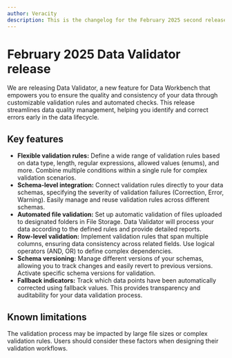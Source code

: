 ```yaml
---
author: Veracity
description: This is the changelog for the February 2025 second release of Data Workbench.
---
```


# February 2025 Data Validator release
We are releasing Data Validator, a new feature for Data Workbench that empowers you to ensure the quality and consistency of your data through customizable validation rules and automated checks. This release streamlines data quality management, helping you identify and correct errors early in the data lifecycle.

## Key features 

*   **Flexible validation rules:** Define a wide range of validation rules based on data type, length, regular expressions, allowed values (enums), and more. Combine multiple conditions within a single rule for complex validation scenarios.
*   **Schema-level integration:** Connect validation rules directly to your data schemas, specifying the severity of validation failures (Correction, Error, Warning). Easily manage and reuse validation rules across different schemas.
*   **Automated file validation:** Set up automatic validation of files uploaded to designated folders in File Storage. Data Validator will process your data according to the defined rules and provide detailed reports.
*   **Row-level validation:** Implement validation rules that span multiple columns, ensuring data consistency across related fields. Use logical operators (AND, OR) to define complex dependencies.
*   **Schema versioning:** Manage different versions of your schemas, allowing you to track changes and easily revert to previous versions. Activate specific schema versions for validation.
*   **Fallback indicators:** Track which data points have been automatically corrected using fallback values. This provides transparency and auditability for your data validation process.

## Known limitations
The validation process may be impacted by large file sizes or complex validation rules. Users should consider these factors when designing their validation workflows.